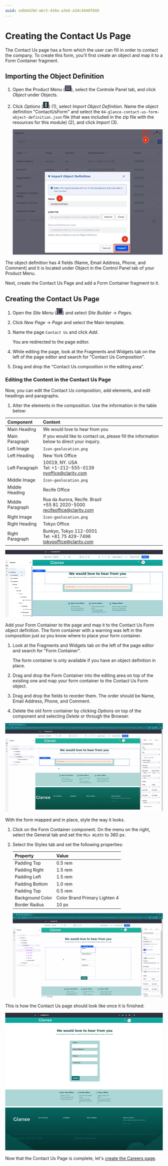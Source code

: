 ```yaml
---
uuid: e4b6429d-a6c5-410a-a3e6-a34c4448f848
---
```

# Creating the Contact Us Page

The Contact Us page has a form which the user can fill in order to contact the company. To create this form, you'll first create an object and map it to a Form Container fragment.

## Importing the Object Definition

1. Open the Product Menu (![Product Menu](../../images/icon-applications-menu.png)), select the Controle Panel tab, and click *Object* under Objects.

1. Click *Options* (![Options](../../images/icon-options.png)) (1), select *Import Object Definition*. Name the object definition "ContactUsForm" and select the `04-glance-contact-us-form-object-definition.json` file (that was included in the zip file with the resources for this module) (2), and click *Import* (3).

   ![Import the object definition.](./creating-the-contact-us-page/images/01.png)

The object definition has 4 fields (Name, Email Address, Phone, and Comment) and it is located under Object in the Control Panel tab of your Product Menu.

Next, create the Contact Us Page and add a Form Container fragment to it.

## Creating the Contact Us Page

1. Open the *Site Menu* (![Site Menu](../../images/icon-product-menu.png)) and select *Site Builder* &rarr; *Pages*.

1. Click *New Page* &rarr; *Page* and select the Main template.

1. Name the page `Contact Us` and click *Add*.

   You are redirected to the page editor.

1. While editing the page, look at the Fragments and Widgets tab on the left of the page editor and search for "Contact Us Composition".

1. Drag and drop the "Contact Us composition in the editing area".


### Editing the Content in the Contact Us Page

Now, you can edit the Contact Us composition, add elements, and edit headings and paragraphs.

1. Alter the elements in the composition. Use the information in the table below:

| Component | Content |
| :--- | :--- |
| Main Heading | We would love to hear from you |
| Main Paragraph | If you would like to contact us, please fill the information below to direct your inquiry. |
| Left Image | `Icon-geolocation.png` |
| Left Heading | New York Office |
| Left Paragraph | 10019, NY. USA <br> Tel: +1-212-555-0139 <br> nyoffice@clarity.com |
| Middle Image | `Icon-geolocation.png` |
| Middle Heading | Recife Office |
| Middle Paragraph | Rua da Aurora, Recife. Brazil <br> +55 81 2020-5000 <br> recifeoffice@clarity.com |
| Right Image | `Icon-geolocation.png` |
| Right Heading | Tokyo Office |
| Right Paragraph | Bunkyo, Tokyo 112-0001 <br> Tel: +81 75 429-7496 <br> tokyooffice@clarity.com |

![The Contact Us page after the information is entered.](./creating-the-contact-us-page/images/02.png)

Add your Form Container to the page and map it to the Contact Us Form object definition. The form container with a warning was left in the composition just so you know where to place your form container.

1. Look at the Fragments and Widgets tab on the left of the page editor and search for "Form Container".

   The form container is only available if you have an object definition in place.

1. Drag and drop the Form Container into the editing area on top of the existing one and map your form container to the Contact Us Form object.

1. Drag and drop the fields to reorder them. The order should be Name, Email Address, Phone, and Comment.

1. Delete the old form container by clicking *Options* on top of the component and selecting *Delete* or through the Browser.

![Add a form container to the page and map it to the Contact Us Form object.](./creating-the-contact-us-page/images/03.gif)

With the form mapped and in place, style the way it looks.

1. Click on the Form Container component. On the menu on the right, select the General tab and set the `Min Width` to 360 px.

1. Select the Styles tab and set the following properties:

   | Property | Value |
   | :--- | :--- |
   | Padding Top | 0.5 rem |
   | Padding Right | 1.5 rem |
   | Padding Left | 1.5 rem |
   | Padding Bottom | 1.0 rem |
   | Padding Top | 0.5 rem |
   | Background Color | Color Brand Primary Lighten 4 |
   | Border Radius | 10 px |

   ![Style the form.](./creating-the-contact-us-page/images/04.gif)

This is how the Contact Us page should look like once it is finished:

![The Contact Us page should look like this once it's finished.](./creating-the-contact-us-page/images/05.png)

Now that the Contact Us Page is complete, let's [create the Careers page](./creating-the-careers-page.md).
